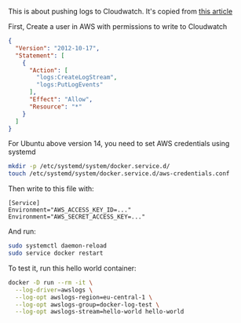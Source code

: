 This is about pushing logs to Cloudwatch. It's copied from [this article](https://wdullaer.com/blog/2016/02/28/pass-credentials-to-the-awslogs-docker-logging-driver-on-ubuntu/)

First, Create a user in AWS with permissions to write to Cloudwatch

```json
{
  "Version": "2012-10-17",
  "Statement": [
    {
      "Action": [
        "logs:CreateLogStream",
        "logs:PutLogEvents"
      ],
      "Effect": "Allow",
      "Resource": "*"
    }
  ]
}
```

For Ubuntu above version 14, you need to set AWS credentials using systemd

```sh
mkdir -p /etc/systemd/system/docker.service.d/
touch /etc/systemd/system/docker.service.d/aws-credentials.conf
```

Then write to this file with:

```
[Service]
Environment="AWS_ACCESS_KEY_ID=..."
Environment="AWS_SECRET_ACCESS_KEY=..."
```

And run:

```sh
sudo systemctl daemon-reload
sudo service docker restart
```

To test it, run this hello world container:

```sh
docker -D run --rm -it \
  --log-driver=awslogs \
  --log-opt awslogs-region=eu-central-1 \
  --log-opt awslogs-group=docker-log-test \
  --log-opt awslogs-stream=hello-world hello-world
```